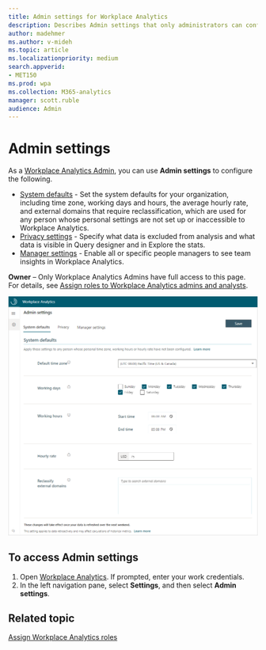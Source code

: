 ```yaml
---
title: Admin settings for Workplace Analytics
description: Describes Admin settings that only administrators can configure and edit in Workplace Analytics
author: madehmer
ms.author: v-mideh
ms.topic: article
ms.localizationpriority: medium 
search.appverid:
- MET150
ms.prod: wpa
ms.collection: M365-analytics
manager: scott.ruble
audience: Admin
---
```


# Admin settings

As a [Workplace Analytics Admin](settings.md), you can use **Admin settings** to configure the following.

* [System defaults](system-defaults.md) - Set the system defaults for your organization, including time zone, working days and hours, the average hourly rate, and external domains that require reclassification, which are used for any person whose personal settings are not set up or inaccessible to Workplace Analytics.
* [Privacy settings](privacy-settings.md) - Specify what data is excluded from analysis and what data is visible in Query designer and in Explore the stats.
* [Manager settings](manager-settings.md) - Enable all or specific people managers to see team insights in Workplace Analytics.

**Owner** – Only Workplace Analytics Admins have full access to this page. For details, see [Assign roles to Workplace Analytics admins and analysts](../setup/assign-roles-to-wpa-admins.md).

![Admin settings.](../images/wpa/use/system-defaults.png)

## To access Admin settings

1. Open [Workplace Analytics](https://workplaceanalytics.office.com). If prompted, enter your work credentials.
2. In the left navigation pane, select **Settings**, and then select **Admin settings**.

## Related topic

[Assign Workplace Analytics roles](../setup/assign-roles-to-wpa-admins.md)
